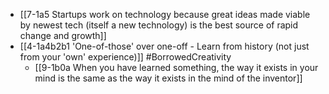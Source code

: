 - [[7-1a5 Startups work on technology because great ideas made viable by newest tech (itself a new technology) is the best source of rapid change and growth]]
- [[4-1a4b2b1 'One-of-those' over one-off - Learn from history (not just from your 'own' experience)]] #BorrowedCreativity
  - [[9-1b0a When you have learned something, the way it exists in your mind is the same as the way it exists in the mind of the inventor]]
